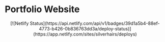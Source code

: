 # Portfolio Website

<center>
[![Netlify Status](https://api.netlify.com/api/v1/badges/39d1a5b4-88ef-4773-b426-0b836763dd3a/deploy-status)](https://app.netlify.com/sites/silverhairs/deploys)
</center>
